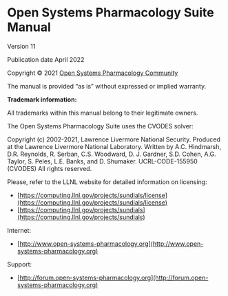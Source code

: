 # Open Systems Pharmacology Suite Manual

Version 11

Publication date April 2022

Copyright © 2021 [Open Systems Pharmacology Community](references.md#115)

The manual is provided “as is” without expressed or implied warranty.

**Trademark information:**

All trademarks within this manual belong to their legitimate owners.

The Open Systems Pharmacology Suite uses the CVODES solver:

Copyright (c) 2002-2021, Lawrence Livermore National Security.
Produced at the Lawrence Livermore National Laboratory.
Written by A.C. Hindmarsh, D.R. Reynolds, R. Serban, C.S. Woodward, D. J. Gardner, S.D. Cohen, A.G. Taylor, S. Peles, L.E. Banks, and D. Shumaker.
UCRL-CODE-155950 (CVODES)
All rights reserved.

Please, refer to the LLNL website for detailed information on licensing:

- [https://computing.llnl.gov/projects/sundials/license](https://computing.llnl.gov/projects/sundials/license)
- [https://computing.llnl.gov/projects/sundials](https://computing.llnl.gov/projects/sundials)

Internet:

- [http://www.open-systems-pharmacology.org](http://www.open-systems-pharmacology.org)

Support:

- [http://forum.open-systems-pharmacology.org](http://forum.open-systems-pharmacology.org)
